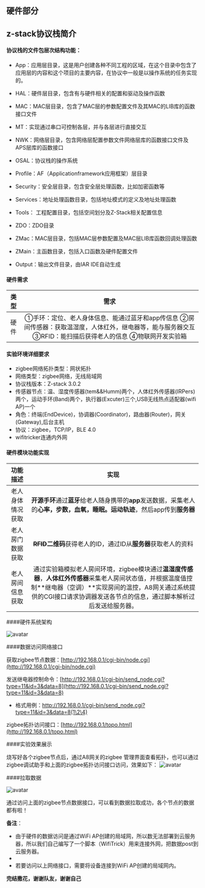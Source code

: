 ## 硬件部分
## z-stack协议栈简介

#### 协议栈的文件包层次结构功能：

-  App：应用层目录，这是用户创建各种不同工程的区域，在这个目录中包含了应用层的内容和这个项目的主要内容，在协议中一般是以操作系统的任务实现的。

- HAL：硬件层目录，包含有与硬件相关的配置和驱动及操作函数

- MAC：MAC层目录，包含了MAC层的参数配置文件及其MAC的LIB库的函数接口文件

- MT：实现通过串口可控制各层，并与各层进行直接交互

- NWK：网络层目录，包含网络层配置参数文件网络层库的函数接口文件及APS层库的函数接口

- OSAL：协议栈的操作系统

- Profile：AF（Applicationframework应用框架）层目录

- Security：安全层目录，包含安全层处理函数，比如加密函数等

- Services：地址处理函数目录，包括地址模式的定义及地址处理函数

- Tools： 工程配置目录，包括空间划分及Z-Stack相关配置信息

- ZDO：ZDO目录

- ZMac：MAC层目录，包括MAC层参数配置及MAC层LIB库函数回调处理函数

- ZMain：主函数目录，包括入口函数及硬件配置文件

- Output：输出文件目录，由IAR IDE自动生成

#### 硬件需求

|          类型           |                             需求                             |
| :---------------------: | :----------------------------------------------------------: |
|          硬件           | ①手环：定位、老人身体信息、能通过蓝牙和app传信息   ②房间传感器：获取温湿度，人体红外，继电器等，能与服务器交互   ③RFID：能扫描后获得老人的信息 ④物联网开发实验箱|

#### 实验环境详细要求

* zigbee网络拓扑类型：网状拓扑
* 网络类型：zigbee网络，无线局域网
* 协议栈版本：Z-stack 3.0.2
* 传感器节点：温、湿度传感器(tem&&Humm)两个，人体红外传感器(IRPers)两个，运动手环(Band)两个，执行器(Excuter)三个,USB无线热点适配器(wifi AP)一个
* 角色：终端(EndDevice)，协调器(Coordinator)，路由器(Router)，网关(Gateway),后台主机
* 协议：zigbee，TCP/IP，BLE 4.0
* wifitricker连通内外网


#### 硬件模块功能实现

|     功能描述     |                             实现                             |
| :--------------: | :----------------------------------------------------------: |
| 老人身体情况获取 | **开源手环**通过**蓝牙**给老人随身携带的**app**发送数据，采集老人的**心率，步数，血氧，睡眠。运动轨迹**，然后app传到**服务器** |
| 老人房门数据获取 | **~~RFID~~二维码**获得老人的ID，通过ID从**服务器**获取老人的资料 |
| 老人房间信息获取 |通过实验箱模拟老人房间环境，zigbee模块通过**温湿度传感器**，**人体红外传感器**采集老人房间状态值，并根据温度值控制**继电器（空调）**实现房间的温控，A8网关通过系统提供的CGI接口请求协调器发送各节点的信息，通过脚本解析过后发送给服务器。|

####硬件系统架构

![avatar](https://s2.ax1x.com/2019/09/07/nlzwhF.png)

####数据访问网络接口

获取zigbee节点数据：[http://192.168.0.1/cgi-bin/node.cgi](http://192.168.0.1/cgi-bin/node.cgi)

发送继电器控制命令：[http://192.168.0.1/cgi-bin/send_node.cgi?type=11&id=3&data=8](http://192.168.0.1/cgi-bin/send_node.cgi?type=11&id=3&data=8)
- 格式用例：http://192.168.0.1/cgi-bin/send_node.cgi?type=11&id=3&data=8(1\2\4)

zigbee拓扑访问接口：[http://192.168.0.1/topo.html](http://192.168.0.1/topo.html)

####实验效果展示
    
  烧写好各个zigbee节点后，通过A8网关的zigbee 管理界面查看拓扑，也可以通过zigbee调试助手和上面的zigbee拓扑访问接口访问，效果如下：
![avatar](https://s2.ax1x.com/2019/09/07/nljfhQ.jpg)

####拉取数据

![avatar](https://s2.ax1x.com/2019/09/07/nlxToT.md.jpg)

通过访问上面的zigbee节点数据接口，可以看到数据拉取成功，各个节点的数据都有啦！

**备注**：

* 由于硬件的数据访问是通过WiFi AP创建的局域网，所以数无法部署到云服务器，所以我们自己编写了一个脚本（WifiTrick）用来连接外网，把数据post到云服务器。
*
* 若要访问以上网络接口，需要将设备连接到WiFi AP创建的局域网内。


**完结撒花，谢谢队友，谢谢自己**

